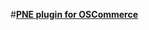 #[**PNE plugin for OSCommerce**](https://github.com/annihilatoratm/oscommerce-doc/blob/main/documentation/doc-eng.md)
